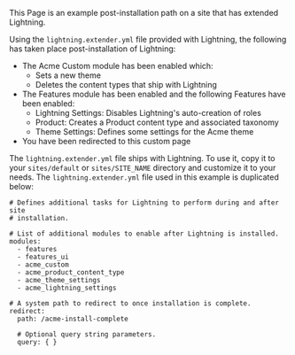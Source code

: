 This Page is an example post-installation path on a site that has extended Lightning.

Using the `lightning.extender.yml` file provided with Lightning, the following has taken place post-installation of Lightning:

* The Acme Custom module has been enabled which:
  * Sets a new theme
  * Deletes the content types that ship with Lightning
* The Features module has been enabled and the following Features have been enabled:
  * Lightning Settings: Disables Lightning's auto-creation of roles
  * Product: Creates a Product content type and associated taxonomy
  * Theme Settings: Defines some settings for the Acme theme
* You have been redirected to this custom page

The `lightning.extender.yml` file ships with Lightning. To use it, copy it to your `sites/default` or `sites/SITE_NAME` directory and customize it to your needs. The `lightning.extender.yml` file used in this example is duplicated below:

```
# Defines additional tasks for Lightning to perform during and after site
# installation.

# List of additional modules to enable after Lightning is installed.
modules:
  - features
  - features_ui
  - acme_custom
  - acme_product_content_type
  - acme_theme_settings
  - acme_lightning_settings

# A system path to redirect to once installation is complete.
redirect:
  path: /acme-install-complete

  # Optional query string parameters.
  query: { }
```

